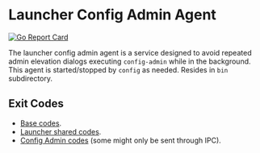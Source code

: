# Launcher Config Admin Agent

[![Go Report Card](https://goreportcard.com/badge/github.com/luskaner/ageLANServer/launcher-config-admin-agent)](https://goreportcard.com/report/github.com/luskaner/ageLANServer/launcher-config-admin-agent)

The launcher config admin agent is a service designed to avoid repeated admin elevation dialogs executing `config-admin`
while in the background. This agent is started/stopped by `config` as needed.
Resides in `bin` subdirectory.

## Exit Codes

* [Base codes](../common/errors.go).
* [Launcher shared codes](../launcher-common/errors.go).
* [Config Admin codes](internal/errors.go) (some might only be sent through IPC).
